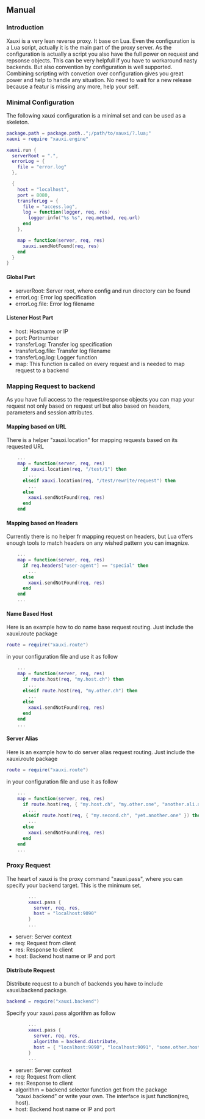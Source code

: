 ## Manual
### Introduction
Xauxi is a very lean reverse proxy. It base on Lua. Even the configuration is a Lua script, actually it is the main part of the proxy server. As the configuration is actually a script you also have the full power on request and repsonse objects. This can be very helpfull if you have to workaround nasty backends.
But also convention by configuration is well supported. Combining scripting with convetion over configuration gives you great power and help to handle any situation. No need to wait for a new release because a featur is missing any more, help your self.

### Minimal Configuration
The following xauxi configuration is a minimal set and can be used as a skeleton.

```lua
package.path = package.path..";/path/to/xauxi/?.lua;"
xauxi = require "xauxi.engine"

xauxi.run {
  serverRoot = ".",
  errorLog = {
    file = "error.log"
  },

  {
    host = "localhost",
    port = 8080,
    transferLog = { 
      file = "access.log", 
      log = function(logger, req, res)
        logger:info("%s %s", req.method, req.url)
      end 
    },

    map = function(server, req, res)
      xauxi.sendNotFound(req, res)
    end
  }
}
```
#### Global Part
* serverRoot: Server root, where config and run directory can be found
* errorLog: Error log specification
* errorLog.file: Error log filename

#### Listener Host Part
* host: Hostname or IP
* port: Portnumber
* transferLog: Transfer log specification
* transferLog.file: Transfer log filename
* transferLog.log: Logger function
* map: This function is called on every request and is needed to map request to a backend

### Mapping Request to backend
As you have full access to the request/response objects you can map your request not only based on request url but also based on headers, parameters and session attributes.

#### Mapping based on URL
There is a helper "xauxi.location" for mapping requests based on its requested URL 
```lua
    ...
    map = function(server, req, res)
      if xauxi.location(req, "/test/1") then
        ...
      elseif xauxi.location(req, "/test/rewrite/request") then
        ...
      else
        xauxi.sendNotFound(req, res)
      end
    end
```

#### Mapping based on Headers
Currently there is no helper fr mapping request on headers, but Lua offers enough tools to match headers on any wished pattern you can imagnize.
```lua
    ...
    map = function(server, req, res)
      if req.headers["user-agent"] == "special" then
        ...
      else
        xauxi.sendNotFound(req, res)
      end
    end
    ...
```
#### Name Based Host 
Here is an example how to do name base request routing. Just include the xauxi.route package

```lua
route = require("xauxi.route")
```

in your configuration file and use it as follow
```lua
    ...
    map = function(server, req, res)
      if route.host(req, "my.host.ch") then
        ...
      elseif route.host(req, "my.other.ch") then
        ...
      else
        xauxi.sendNotFound(req, res)
      end
    end
    ...
```

#### Server Alias
Here is an example how to do server alias request routing. Just include the xauxi.route package

```lua
route = require("xauxi.route")
```

in your configuration file and use it as follow
```lua
    ...
    map = function(server, req, res)
      if route.host(req, { "my.host.ch", "my.other.one", "another.ali.as" }) then
        ...
      elseif route.host(req, { "my.second.ch", "yet.another.one" }) then
        ...
      else
        xauxi.sendNotFound(req, res)
      end
    end
    ...
```


### Proxy Request
The heart of xauxi is the proxy command "xauxi.pass", where you can specify your backend target. This is the minimum set.
```lua
        ...
        xauxi.pass {
          server, req, res, 
          host = "localhost:9090" 
        }
        ...
```

* server: Server context
* req: Request from client
* res: Response to client
* host: Backend host name or IP and port

#### Distribute Request
Distribute request to a bunch of backends you have to include xauxi.backend package.
```lua
backend = require("xauxi.backend")
```

Specify your xauxi.pass algorithm as follow
```lua
        ...
        xauxi.pass {
          server, req, res, 
          algorithm = backend.distribute,
          host = { "localhost:9090", "localhost:9091", "some.other.host:80" } 
        }
        ...
```

* server: Server context
* req: Request from client
* res: Response to client
* algorithm = backend selector function get from the package "xauxi.backend" or write your own. The interface is just function(req, host).
* host: Backend host name or IP and port


